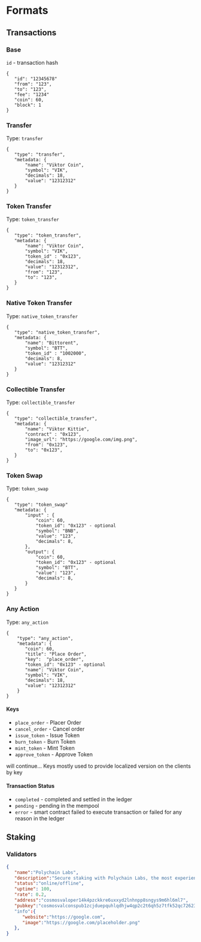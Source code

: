# Formats

## Transactions

### Base

`id` - transaction hash

```
{
   "id": "12345678"
   "from": "123",
   "to": "123",
   "fee": "1234"
   "coin": 60,
   "block": 1
}

```

### Transfer

Type: `transfer`

```
{
   "type": "transfer",
   "metadata: {
       "name": "Viktor Coin",
       "symbol": "VIK",
       "decimals": 18,
       "value": "12312312"
   }
}
```

### Token Transfer

Type: `token_transfer`

```
{
   "type": "token_transfer",
   "metadata: {
       "name": "Viktor Coin",
       "symbol": "VIK",
       "token_id" : "0x123",
       "decimals": 18,
       "value": "12312312",
       "from": "123",
       "to": "123",
   }
}
```

### Native Token Transfer

Type: `native_token_transfer`

```
{
   "type": "native_token_transfer",
   "metadata: {
       "name": "Bittorent",
       "symbol": "BTT",
       "token_id" : "1002000",
       "decimals": 8,
       "value": "12312312"
   }
}
```

### Collectible Transfer

Type: `collectible_transfer`

```
{
   "type": "collectible_transfer",
   "metadata: {
       "name": "Viktor Kittie",
       "contract" : "0x123",
       "image_url": "https://google.com/img.png",
       "from": "0x123",
       "to": "0x123",
   }
}
```

### Token Swap

Type: `token_swap`

```
{
   "type": "token_swap"
   "metadata: {
       "input" : {
           "coin": 60,
           "token_id": "0x123" - optional
           "symbol": "BNB",
           "value": "123",
           "decimals": 8,
       },
       "output": {
           "coin": 60,
           "token_id": "0x123" - optional
           "symbol": "BTT",
           "value": "123",
           "decimals": 8,
       }
   }
}
```

### Any Action

Type: `any_action`

```
{
    "type": "any_action",
    "metadata": {
       "coin": 60,  
       "title": "Place Order",
       "key":  "place_order",     
       "token_id": "0x123" - optional
       "name": "Viktor Coin",
       "symbol": "VIK",
       "decimals": 18,
       "value": "12312312"
    }
}
```

#### Keys

- `place_order` - Placer Order
- `cancel_order` - Cancel order
- `issue_token` - Issue Token
- `burn_token` - Burn Token
- `mint_token` - Mint Token
- `approve_token` - Approve Token

will continue... Keys mostly used to provide localized version on the clients by key

#### Transaction Status
- `completed` - completed and settled in the ledger
- `pending` - pending in the mempool
- `error` - smart contract failed to execute transaction or failed for any reason in the ledger

## Staking

### Validators

```json
{
   "name":"Polychain Labs",
   "description":"Secure staking with Polychain Labs, the most experienced institutional grade staking team.",
   "status":"online/offline",
   "uptime": 100,
   "rate": 0.2,
   "address":"cosmosvaloper14k4pzckkre6uxxyd2lnhnpp8sngys9m6hl6ml7",
   "pubkey":"cosmosvalconspub1zcjduepquhlqdhjw4qp2c2t6qh5z7tfk52qc72623f0etc8f3n7hy8uuh25ql34fvu"
   "info":{
      "website":"https://google.com",
      "image":"https://google.com/placeholder.png"
   },
}
```
